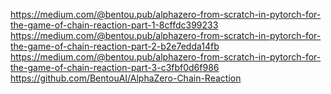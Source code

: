 https://medium.com/@bentou.pub/alphazero-from-scratch-in-pytorch-for-the-game-of-chain-reaction-part-1-8cffdc399233
https://medium.com/@bentou.pub/alphazero-from-scratch-in-pytorch-for-the-game-of-chain-reaction-part-2-b2e7edda14fb
https://medium.com/@bentou.pub/alphazero-from-scratch-in-pytorch-for-the-game-of-chain-reaction-part-3-c3fbf0d6f986
https://github.com/BentouAI/AlphaZero-Chain-Reaction